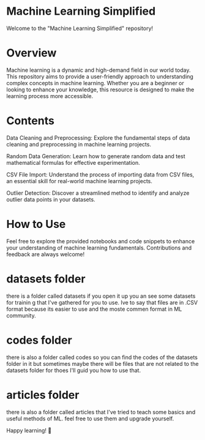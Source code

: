 # Machine Learning Simplified
Welcome to the "Machine Learning Simplified" repository!
# Overview

Machine learning is a dynamic and high-demand field in our world today. This repository aims to provide a user-friendly approach to understanding complex concepts in machine learning. Whether you are a beginner or looking to enhance your knowledge, this resource is designed to make the learning process more accessible.
# Contents

Data Cleaning and Preprocessing: Explore the fundamental steps of data cleaning and preprocessing in machine learning projects.

Random Data Generation: Learn how to generate random data and test mathematical formulas for effective experimentation.

CSV File Import: Understand the process of importing data from CSV files, an essential skill for real-world machine learning projects.

Outlier Detection: Discover a streamlined method to identify and analyze outlier data points in your datasets.

# How to Use

Feel free to explore the provided notebooks and code snippets to enhance your understanding of machine learning fundamentals. Contributions and feedback are always welcome!


# datasets folder
there is a folder called datasets  if you open  it up you an see some datasets for trainin g that I've gathered for you to use. Ive to say that files are in .CSV format because its easier to use and the moste commen format in ML community.

# codes folder
there is also a folder called codes so  you can find the codes of the datasets folder in it but sometimes maybe there will be files that are not related to the datasets folder for thoes I'll guid you how to use that.

# articles folder
there is also a folder called articles that I've tried to teach some basics and useful methods of ML. feel free to use them and upgrade yourself.

Happy learning! 🚀
